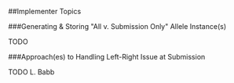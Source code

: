 ##Implementer Topics

###Generating & Storing "All v. Submission Only" Allele Instance(s)

TODO


###Approach(es) to Handling Left-Right Issue at Submission

TODO L. Babb
